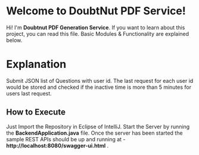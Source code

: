 # Welcome to DoubtNut PDF Service!

Hi! I'm **Doubtnut PDF Generation Service**. If you want to learn about this project, you can read this file. Basic Modules & Functionality are explained below.


# Explanation

Submit JSON list of Questions with user id. The last request for each user id would be stored and checked if the inactive time is more than 5 minutes for users last request.

## How to Execute

Just Import the Repository in Eclipse of IntelliJ. Start the Server by running the **BackendApplication.java** file. Once the server has been started the sample REST APIs should be up and running at - **http://localhost:8080/swagger-ui.html** . 


